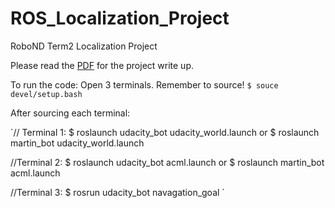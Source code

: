 # ROS_Localization_Project
RoboND Term2 Localization Project 

Please read the [PDF](http://github.com/mbufi) for the project write up.

To run the code: Open 3 terminals. Remember to source! 
`$ souce devel/setup.bash`

After sourcing each terminal:

`// Terminal 1:
$ roslaunch udacity_bot udacity_world.launch
or 
$ roslaunch martin_bot udacity_world.launch

//Terminal 2:
$ roslaunch udacity_bot acml.launch
or 
$ roslaunch martin_bot acml.launch

//Terminal 3:
$ rosrun udacity_bot navagation_goal
`
